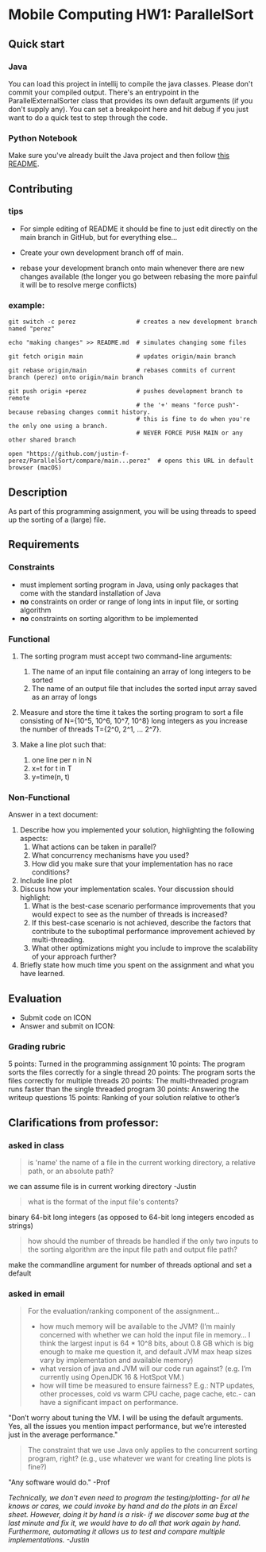 # Mobile Computing HW1: ParallelSort
## Quick start
### Java
You can load this project in intellij to compile the java classes. Please don't commit your compiled output. There's an entrypoint in the ParallelExternalSorter class that provides its own default arguments (if you don't supply any). You can set a breakpoint here and hit debug if you just want to do a quick test to step through the code.

### Python Notebook
Make sure you've already built the Java project and then follow [this README](discussion/README.md).

## Contributing
### tips
* For simple editing of README it should be fine to just edit directly on the main branch in GitHub, but for everything else...

* Create your own development branch off of main.

* rebase your development branch onto main whenever there are new changes available (the longer you go between rebasing the more painful it will be to resolve merge conflicts)

### example:
```shell
git switch -c perez                 # creates a new development branch named "perez"

echo "making changes" >> README.md  # simulates changing some files

git fetch origin main               # updates origin/main branch

git rebase origin/main              # rebases commits of current branch (perez) onto origin/main branch

git push origin +perez              # pushes development branch to remote
                                    # the '+' means "force push"- because rebasing changes commit history.
                                    # this is fine to do when you're the only one using a branch.
                                    # NEVER FORCE PUSH MAIN or any other shared branch
                                    
open "https://github.com/justin-f-perez/ParallelSort/compare/main...perez"  # opens this URL in default browser (macOS)
```

## Description
As part of this programming assignment, you will be using threads to speed up the sorting of a (large) file.

## Requirements
### Constraints
* must implement sorting program in Java, using only packages that come with the standard installation of Java
* **no** constraints on order or range of long ints in input file, or sorting algorithm
* **no** constraints on sorting algorithm to be implemented

### Functional
1. The sorting program must accept two command-line arguments: 
    1. The name of an input file containing an array of long integers to be sorted
    2. The name of an output file that includes the sorted input array saved as an array of longs 

2. Measure and store the time it takes the sorting program to sort a file consisting of N={10^5, 10^6, 10^7, 10^8} long integers as you increase the number of threads T={2^0, 2^1, ... 2^7}.

3. Make a line plot such that:
    1. one line per n in N
    2. x=t for t in T
    3. y=time(n, t)

### Non-Functional
Answer in a text document:
1. Describe how you implemented your solution, highlighting the following aspects: 
    1. What actions can be taken in parallel? 
    2. What concurrency mechanisms have you used? 
    3. How did you make sure that your implementation has no race conditions? 
2. Include line plot
3. Discuss how your implementation scales. Your discussion should highlight: 
    1. What is the best-case scenario performance improvements that you would expect to see as the number of threads is increased? 
    2. If this best-case scenario is not achieved, describe the factors that contribute to the suboptimal performance improvement achieved by multi-threading. 
    3. What other optimizations might you include to improve the scalability of your approach further? 
4. Briefly state how much time you spent on the assignment and what you have learned.



## Evaluation 
* Submit code on ICON
* Answer and submit on ICON:

### Grading rubric
 5 points: Turned in the programming assignment
10 points: The program sorts the files correctly for a single thread
20 points: The program sorts the files correctly for multiple threads
20 points: The multi-threaded program runs faster than the single threaded program 
30 points: Answering the writeup questions
15 points: Ranking of your solution relative to other’s 


## Clarifications from professor:
### asked in class
> is 'name' the name of a file in the current working directory, a relative path, or an absolute path?

we can assume file is in current working directory -Justin
> what is the format of the input file's contents?

binary 64-bit long integers (as opposed to 64-bit long integers encoded as strings)

> how should the number of threads be handled if the only two inputs to the sorting algorithm are the input file path and output file path?

make the commandline argument for number of threads optional and set a default

### asked in email
> For the evaluation/ranking component of the assignment…
> * how much memory will be available to the JVM? (I’m mainly concerned with whether we can hold the input file in memory… I think the largest input is 64 * 10^8 bits, about 0.8 GB which is big enough to make me question it, and default JVM max heap sizes vary by implementation and available memory) 
> * what version of java and JVM will our code run against? (e.g. I’m currently using OpenJDK 16 & HotSpot VM.)
> * how will time be measured to ensure fairness? E.g.: NTP updates, other processes, cold vs warm CPU cache, page cache, etc.- can have a significant impact on performance.

"Don’t worry about tuning the VM. I will be using the default arguments. Yes, all the issues you mention impact performance, but we’re interested just in the average performance."

> The constraint that we use Java only applies to the concurrent sorting program, right? (e.g., use whatever we want for creating line plots is fine?)

"Any software would do." -Prof

_Technically, we don't even need to program the testing/plotting- for all he knows or cares, we could invoke by hand and do the plots in an Excel sheet. However, doing it by hand is a risk- if we discover some bug at the last minute and fix it, we would have to do all that work again by hand. Furthermore, automating it allows us to test and compare multiple implementations. -Justin_

